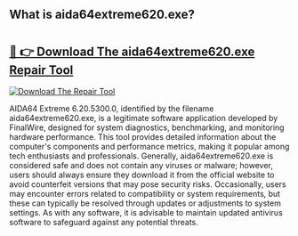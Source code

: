 ## What is aida64extreme620.exe? 

# <h2><a href="https://exedetect.com/download.php?aida64extreme620.exe">🔗 👉 Download The aida64extreme620.exe Repair Tool</a></h2>

[![Download The Repair Tool](https://exedetect.com/download-button.jpg)](https://exedetect.com/download.php?aida64extreme620.exe)

AIDA64 Extreme 6.20.5300.0, identified by the filename aida64extreme620.exe, is a legitimate software application developed by FinalWire, designed for system diagnostics, benchmarking, and monitoring hardware performance. This tool provides detailed information about the computer's components and performance metrics, making it popular among tech enthusiasts and professionals. Generally, aida64extreme620.exe is considered safe and does not contain any viruses or malware; however, users should always ensure they download it from the official website to avoid counterfeit versions that may pose security risks. Occasionally, users may encounter errors related to compatibility or system requirements, but these can typically be resolved through updates or adjustments to system settings. As with any software, it is advisable to maintain updated antivirus software to safeguard against any potential threats.